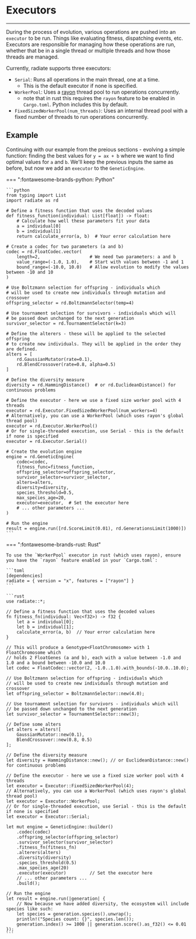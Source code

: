 # Executors

---

During the process of evolution, various operations are pushed into an `executor` to be run. Things like evaluating fitness, dispatching events, etc. Executors are responsible for managing how these operations are run, whether that be in a single thread or multiple threads and how those threads are managed.

Currently, radiate supports three executors:

- `Serial`: Runs all operations in the main thread, one at a time.
    * This is the default executor if none is specified.
- `WorkerPool`: Uses a [rayon](https://github.com/rayon-rs/rayon/tree/main) thread pool to run operations concurrently.
    * note that in rust this requires the `rayon` feature to be enabled in `Cargo.toml`. Python includes this by default.
- `FixedSizedWorkerPool(num_threads)`: Uses an internal thread pool with a fixed number of threads to run operations concurrently.

## Example

Continuing with our example from the preious sections - evolving a simple function: finding the best values for `y = ax + b` where we want to find optimal values for `a` and `b`. We'll keep the previous inputs the same as before, but now we add an `executor` to the `GeneticEngine`.

=== ":fontawesome-brands-python: Python"

    ```python
    from typing import List
    import radiate as rd

    # Define a fitness function that uses the decoded values
    def fitness_function(individual: List[float]) -> float:    
        # Calculate how well these parameters fit your data
        a = individual[0]
        b = individual[1]
        return calculate_error(a, b)  # Your error calculation here

    # Create a codec for two parameters (a and b)
    codec = rd.FloatCodec.vector(
        length=2,                   # We need two parameters: a and b
        value_range=(-1.0, 1.0),    # Start with values between -1 and 1
        bound_range=(-10.0, 10.0)   # Allow evolution to modify the values between -10 and 10
    )

    # Use Boltzmann selection for offspring - individuals which
    # will be used to create new individuals through mutation and crossover
    offspring_selector = rd.BoltzmannSelector(temp=4)

    # Use tournament selection for survivors - individuals which will 
    # be passed down unchanged to the next generation
    survivor_selector = rd.TournamentSelector(k=3)

	# Define the alterers - these will be applied to the selected offspring
	# to create new individuals. They will be applied in the order they are defined.
	alters = [
		rd.GaussianMutator(rate=0.1),
		rd.BlendCrossover(rate=0.8, alpha=0.5)
	]

    # Define the diversity measure
    diversity = rd.HammingDistance()  # or rd.EuclideanDistance() for continuous problems

    # Define the executor - here we use a fixed size worker pool with 4 threads
    executor = rd.Executor.FixedSizedWorkerPool(num_workers=4)
    # Alternatively, you can use a WorkerPool (which uses rayon's global thread pool)
    executor = rd.Executor.WorkerPool()
    # Or for single-threaded execution, use Serial - this is the default if none is specified
    executor = rd.Executor.Serial()

    # Create the evolution engine
    engine = rd.GeneticEngine(
        codec=codec,
        fitness_func=fitness_function,
        offspring_selector=offspring_selector,
        survivor_selector=survivor_selector,
		alters=alters,
        diversity=diversity,
        species_threshold=0.5,
        max_species_age=20,
        executor=executor,  # Set the executor here
        # ... other parameters ...
    )

    # Run the engine
    result = engine.run([rd.ScoreLimit(0.01), rd.GenerationsLimit(1000)])
    ```

=== ":fontawesome-brands-rust: Rust"

    To use the `WorkerPool` executor in rust (which uses rayon), ensure you have the `rayon` feature enabled in your `Cargo.toml`:

    ```toml
    [dependencies]
    radiate = { version = "x", features = ["rayon"] }
    ```

    ```rust
    use radiate::*;

    // Define a fitness function that uses the decoded values
    fn fitness_fn(individual: Vec<f32>) -> f32 {
        let a = individual[0];
        let b = individual[1];
        calculate_error(a, b)  // Your error calculation here
    }

    // This will produce a Genotype<FloatChromosome> with 1 FloatChromosome which
    // holds 2 FloatGenes (a and b), each with a value between -1.0 and 1.0 and a bound between -10.0 and 10.0
    let codec = FloatCodec::vector(2, -1.0..1.0).with_bounds(-10.0..10.0);

    // Use Boltzmann selection for offspring - individuals which
    // will be used to create new individuals through mutation and crossover
    let offspring_selector = BoltzmannSelector::new(4.0);

    // Use tournament selection for survivors - individuals which will
    // be passed down unchanged to the next generation
    let survivor_selector = TournamentSelector::new(3);

    // Define some alters 
	let alters = alters![
		GaussianMutator::new(0.1),
		BlendCrossover::new(0.8, 0.5)
	];

    // Define the diversity measure
    let diversity = HammingDistance::new(); // or EuclideanDistance::new() for continuous problems

    // Define the executor - here we use a fixed size worker pool with 4 threads
    let executor = Executor::FixedSizedWorkerPool(4);
    // Alternatively, you can use a WorkerPool (which uses rayon's global thread pool)
    let executor = Executor::WorkerPool;
    // Or for single-threaded execution, use Serial - this is the default if none is specified
    let executor = Executor::Serial;

    let mut engine = GeneticEngine::builder()
        .codec(codec)
        .offspring_selector(offspring_selector)
        .survivor_selector(survivor_selector)
        .fitness_fn(fitness_fn)
		.alterers(alters) 
        .diversity(diversity)  
        .species_threshold(0.5)     
        .max_species_age(20)        
        .executor(executor)         // Set the executor here
        // ... other parameters ...
        .build();

    // Run the engine
    let result = engine.run(|generation| {
        // Now because we have added diversity, the ecosystem will include species like such:
        let species = generation.species().unwrap();
        println!("Species count: {}", species.len());
        generation.index() >= 1000 || generation.score().as_f32() <= 0.01
    });
    ```